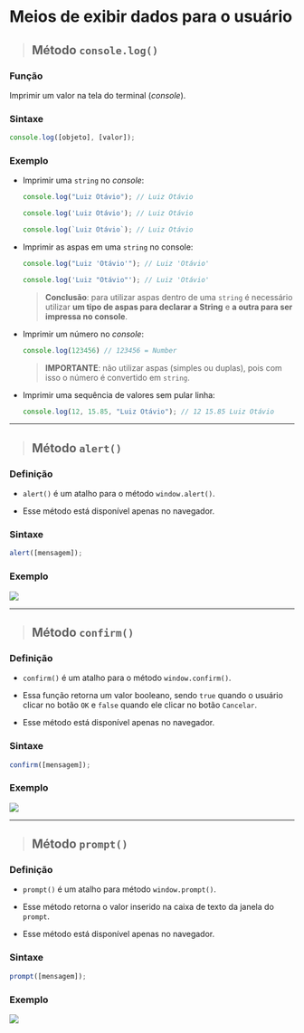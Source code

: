 # Meios de exibir dados para o usuário

> ## Método `console.log()`

### **Função**

Imprimir um valor na tela do terminal (*console*).

### **Sintaxe**

```js
console.log([objeto], [valor]);
```

### **Exemplo**

* Imprimir uma `string` no *console*:

  ```js
  console.log("Luiz Otávio"); // Luiz Otávio
  
  console.log('Luiz Otávio'); // Luiz Otávio

  console.log(`Luiz Otávio`); // Luiz Otávio
  ```

* Imprimir as aspas em uma `string` no console:

  ```js
  console.log("Luiz 'Otávio'"); // Luiz 'Otávio'

  console.log('Luiz "Otávio"'); // Luiz 'Otávio'
  ```

  > **Conclusão**: para utilizar aspas dentro de uma `string` é necessário utilizar **um tipo de aspas para declarar a String** e **a outra para ser impressa no console**.

* Imprimir um número no *console*:

  ```js
  console.log(123456) // 123456 = Number
  ```

  > **IMPORTANTE**: não utilizar aspas (simples ou duplas), pois com isso o número é convertido em `string`.

* Imprimir uma sequência de valores sem pular linha:

  ```js
  console.log(12, 15.85, "Luiz Otávio"); // 12 15.85 Luiz Otávio
  ```

---

> ## Método `alert()`

### **Definição**

* `alert()` é um atalho para o método `window.alert()`.

* Esse método está disponível apenas no navegador.

### **Sintaxe**

```js
alert([mensagem]);
```

### **Exemplo**

![](./assets/representacao-alert.png)

---

> ## Método `confirm()`

### **Definição**

* `confirm()` é um atalho para o método `window.confirm()`.

* Essa função retorna um valor booleano, sendo `true` quando o usuário clicar no botão `OK` e `false` quando ele clicar no botão `Cancelar`.

* Esse método está disponível apenas no navegador.

### **Sintaxe**

```js
confirm([mensagem]);
```

### **Exemplo**

![](./assets/representacao-confirm.png)

---

> ## Método `prompt()`

### **Definição**

* `prompt()` é um atalho para método `window.prompt()`.

* Esse método retorna o valor inserido na caixa de texto da janela do `prompt`.

* Esse método está disponível apenas no navegador.

### **Sintaxe**

```js
prompt([mensagem]);
```

### **Exemplo**

![](./assets/representacao-prompt.png)